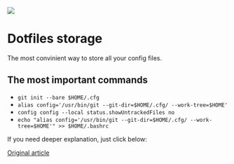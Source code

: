 ![](https://gitlab.com/uploads/-/system/project/avatar/17866971/68747470733a2f2f63646e2e7261776769742e636f6d2f64617669646f736f6d657468696e672f646f7466696c65732f6d61737465722f6d6574612f646f7466696c65732d6c6f676f2e706e67.png)

# Dotfiles storage
The most convinient way to store all your config files.

## The most important commands
- `git init --bare $HOME/.cfg`
- `alias config='/usr/bin/git --git-dir=$HOME/.cfg/ --work-tree=$HOME'`
- `config config --local status.showUntrackedFiles no`
- `echo "alias config='/usr/bin/git --git-dir=$HOME/.cfg/ --work-tree=$HOME'" >> $HOME/.bashrc`  




If you need deeper explanation, just click below:

[Original article](https://www.atlassian.com/git/tutorials/dotfiles)
